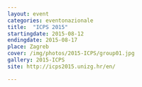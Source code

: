 ```yaml
---
layout: event
categories: eventonazionale
title:  "ICPS 2015"
startingdate: 2015-08-12
endingdate: 2015-08-17
place: Zagreb
cover: /img/photos/2015-ICPS/group01.jpg
gallery: 2015-ICPS
site: http://icps2015.unizg.hr/en/

---
```

